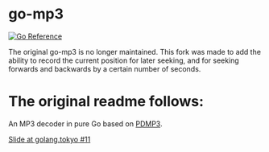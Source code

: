 # go-mp3

[![Go Reference](https://pkg.go.dev/badge/github.com/amanitaverna/go-mp3.svg)](https://pkg.go.dev/github.com/amanitaverna/go-mp3)

The original go-mp3 is no longer maintained. This fork was made to add the ability to record the current position for later seeking, and for seeking forwards and backwards by a certain number of seconds.

# The original readme follows:

An MP3 decoder in pure Go based on [PDMP3](https://github.com/technosaurus/PDMP3).

[Slide at golang.tokyo #11](https://docs.google.com/presentation/d/e/2PACX-1vTTXf-LWNRvMVGQ7GI4Wh8EKohot_9CMtlF4dswpYGpuYKOek5NeNP-_QZnNcRFZp9Cwm0pCcykjqDN/pub?start=false&loop=false&delayms=3000)
